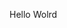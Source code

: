 Hello Wolrd




















































































































































































































































































































































































































































































































































































































































































































































































































































































































































































































































































































































































































































































































































































































































































































































































































































































































































































































































































































































































































































































































































































































































































































































































































































































































































































































































































































































































































































































































































































































































































































































































































































































































































































































































































































































































































































































































































































































































